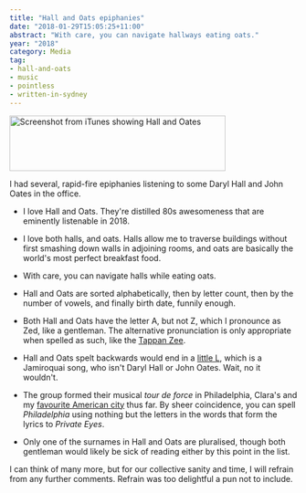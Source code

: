 ```yaml
---
title: "Hall and Oats epiphanies"
date: "2018-01-29T15:05:25+11:00"
abstract: "With care, you can navigate hallways eating oats."
year: "2018"
category: Media
tag:
- hall-and-oats
- music
- pointless
- written-in-sydney
---
```

<p><img src="https://rubenerd.com/files/2018/halloates.png" alt="Screenshot from iTunes showing Hall and Oates" style="width:378px; height:97px;" /></p>

I had several, rapid-fire epiphanies listening to some Daryl Hall and John Oates in the office.

* I love Hall and Oats. They're distilled 80s awesomeness that are eminently listenable in 2018.

* I love both halls, and oats. Halls allow me to traverse buildings without first smashing down walls in adjoining rooms, and oats are basically the world's most perfect breakfast food.

* With care, you can navigate halls while eating oats.

* Hall and Oats are sorted alphabetically, then by letter count, then by the number of vowels, and finally birth date, funnily enough.

* Both Hall and Oats have the letter A, but not Z, which I pronounce as Zed, like a gentleman. The alternative pronunciation is only appropriate when spelled as such, like the [Tappan Zee].

* Hall and Oats spelt backwards would end in a [little L], which is a Jamiroquai song, who isn't Daryl Hall or John Oates. Wait, no it wouldn't.

* The group formed their musical *tour de force* in Philadelphia, Clara's and my [favourite American city] thus far. By sheer coincidence, you can spell *Philadelphia* using nothing but the letters in the words that form the lyrics to *Private Eyes*.

* Only one of the surnames in Hall and Oats are pluralised, though both gentleman would likely be sick of reading either by this point in the list.

I can think of many more, but for our collective sanity and time, I will refrain from any further comments. Refrain was too delightful a pun not to include.

[Tappan Zee]: https://en.wikipedia.org/wiki/Tappan_Zee_Bridge_(2017%E2%80%93present)
[little L]: https://www.youtube.com/watch?v=1hHSH9sJUEo
[favourite American city]: https://www.instagram.com/p/BLhIiovh1of/?taken-by=rubenschade


